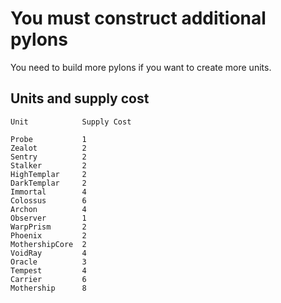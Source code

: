 # You must construct additional pylons

You need to build more pylons if you want to create more units.

## Units and supply cost

```
Unit            Supply Cost

Probe           1
Zealot          2
Sentry          2
Stalker         2
HighTemplar     2
DarkTemplar     2
Immortal        4
Colossus        6
Archon          4
Observer        1
WarpPrism       2
Phoenix         2
MothershipCore  2
VoidRay         4
Oracle          3
Tempest         4
Carrier         6
Mothership      8
```
